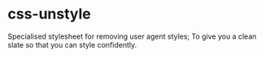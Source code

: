 css-unstyle
===========

Specialised stylesheet for removing user agent styles; To give you a clean slate so that you can style confidently.
